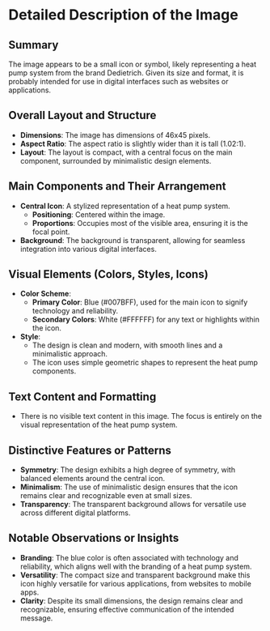 # Detailed Description of the Image

## Summary
The image appears to be a small icon or symbol, likely representing a heat pump system from the brand Dedietrich. Given its size and format, it is probably intended for use in digital interfaces such as websites or applications.

## Overall Layout and Structure
- **Dimensions**: The image has dimensions of 46x45 pixels.
- **Aspect Ratio**: The aspect ratio is slightly wider than it is tall (1.02:1).
- **Layout**: The layout is compact, with a central focus on the main component, surrounded by minimalistic design elements.

## Main Components and Their Arrangement
- **Central Icon**: A stylized representation of a heat pump system.
  - **Positioning**: Centered within the image.
  - **Proportions**: Occupies most of the visible area, ensuring it is the focal point.
- **Background**: The background is transparent, allowing for seamless integration into various digital interfaces.

## Visual Elements (Colors, Styles, Icons)
- **Color Scheme**:
  - **Primary Color**: Blue (#007BFF), used for the main icon to signify technology and reliability.
  - **Secondary Colors**: White (#FFFFFF) for any text or highlights within the icon.
- **Style**:
  - The design is clean and modern, with smooth lines and a minimalistic approach.
  - The icon uses simple geometric shapes to represent the heat pump components.

## Text Content and Formatting
- There is no visible text content in this image. The focus is entirely on the visual representation of the heat pump system.

## Distinctive Features or Patterns
- **Symmetry**: The design exhibits a high degree of symmetry, with balanced elements around the central icon.
- **Minimalism**: The use of minimalistic design ensures that the icon remains clear and recognizable even at small sizes.
- **Transparency**: The transparent background allows for versatile use across different digital platforms.

## Notable Observations or Insights
- **Branding**: The blue color is often associated with technology and reliability, which aligns well with the branding of a heat pump system.
- **Versatility**: The compact size and transparent background make this icon highly versatile for various applications, from websites to mobile apps.
- **Clarity**: Despite its small dimensions, the design remains clear and recognizable, ensuring effective communication of the intended message.